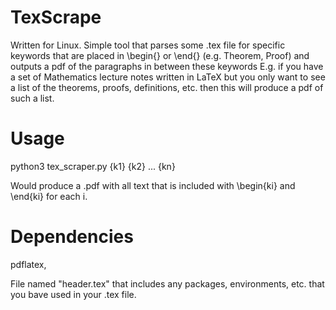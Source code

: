 # TexScrape
Written for Linux.
Simple tool that parses some .tex file for specific keywords that are placed in \begin{} or \end{} (e.g. Theorem, Proof) and outputs a pdf of the paragraphs in between these keywords
E.g. if you have a set of Mathematics lecture notes written in LaTeX but you only want to see a list of the theorems, proofs, definitions, etc. then this will produce a pdf of such a list.

Usage
=====

python3 tex_scraper.py {k1} {k2} ... {kn}

Would produce a .pdf with all text that is included with \begin{ki} and \end{ki} for each i. 

Dependencies
===========
pdflatex,

File named "header.tex" that includes any packages, environments, etc. that you bave used in your .tex file. 
